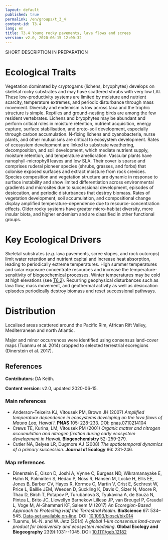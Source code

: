 ```yaml
---
layout: default
published: true
permalink: /en/groups/t_3_4
content-id: T3.4
lang: en
title: T3.4 Young rocky pavements, lava flows and screes
version: v2.0, 2020-06-15 12:00:32
---
```


SHORT DESCRIPTION IN PREPARATION

# Ecological Traits
 
Vegetation dominated by cryptogams (lichens, bryophytes) develops on skeletal rocky substrates and may have scattered shrubs with very low LAI. These low-productivity systems are limited by moisture and nutrient scarcity, temperature extremes, and periodic disturbance through mass movement. Diversity and endemism is low across taxa and the trophic structure is simple. Reptiles and ground-nesting birds are among the few resident vertebrates. Lichens and bryophytes may be abundant and perform critical roles in moisture retention, nutrient acquisition, energy capture, surface stabilisation, and proto-soil development, especially through carbon accumulation. N-fixing lichens and cyanobacteria, nurse plants, and other mutualisms are critical to ecosystem development. Rates of ecosystem development are linked to substrate weathering, decomposition, and soil development, which mediate nutrient supply, moisture retention, and temperature amelioration. Vascular plants have nanophyll-microphyll leaves and low SLA. Their cover is sparse and comprises ruderal pioneer species (shrubs, grasses, and forbs) that colonise exposed surfaces and extract moisture from rock crevices. Species composition and vegetation structure are dynamic in response to surface instability and show limited differentiation across environmental gradients and microsites due to successional development, episodes of desiccation, and periodic disturbances that destroy biomass. Rates of vegetation development, soil accumulation, and compositional change display amplified temperature-dependence due to resource-concentration effects. Older rocky systems have greater micro-habitat diversity, more insular biota, and higher endemism and are classified in other functional groups.
 
# Key Ecological Drivers
 
Skeletal substrates (<i>e.g.</i> lava pavements, scree slopes, and rock outcrops) limit water retention and nutrient capital and increase heat absorption, leading to periodically extreme temperatures. High summer temperatures and solar exposure concentrate resources and increase the temperature-sensitivity of biogeochemical processes. Winter temperatures may be cold at high elevations (see [T6.2](/explore/groups/T6.2)). Recurring geophysical disturbances such as lava flow, mass movement, and geothermal activity as well as desiccation episodes periodically destroy biomass and reset successional pathways.
 
# Distribution
 
Localised areas scattered around the Pacific Rim, African Rift Valley, Mediterranean and north Atlantic.

Major and minor occurrences were identified using consensus land-cover maps (Tuanmu et al. 2014) cropped to selected terrestrial ecoregions (Dinerstein et al. 2017).

## References

**Contributors**: DA Keith.

**Content version**: v2.0, updated 2020-06-15.

### Main references
* Anderson-Teixeira KJ, Vitousek PM, Brown JH  (2007) *Amplified temperature dependence in ecosystems developing on the lava flows of Mauna Loa, Hawai’i*. **PNAS** 105: 228-233. DOI: [pnas.0710214104](http://doi.org/pnas.0710214104)
* Crews TE, Kurina, LM, Vitousek PM  (2001) *Organic matter and nitrogen accumulation and nitrogen fixation during early ecosystem development in Hawaii*. **Biogeochemistry** 52: 259-279.
* Cutler NA, Belyea LR, Dugmore AJ  (2008) *The spatiotemporal dynamics of a primary succession*. **Journal of Ecology** 96: 231-246.

### Map references
* Dinerstein E, Olson D, Joshi A, Vynne C, Burgess ND, Wikramanayake E, Hahn N, Palminteri S, Hedao P, Noss R, Hansen M, Locke H, Ellis EE, Jones B, Barber CV, Hayes R, Kormos C, Martin V, Crist E, Sechrest W, Price L, Baillie JEM, Weeden D, Suckling K, Davis C, Sizer N, Moore R, Thau D, Birch T, Potapov P, Turubanova S, Tyukavina A, de Souza N, Pintea L, Brito JC, Llewellyn Barnekow Lillesø JP, van Breugel P, Graudal L, Voge M, Al-Shammari KF, Saleem M  (2017) *An Ecoregion-Based Approach to Protecting Half the Terrestrial Realm*. **BioScience** 67: 534–545. [Data-set available on-line](https://ecoregions2017.appspot.com/). DOI: [10.1093/biosci/bix014](http://doi.org/10.1093/biosci/bix014)
* Tuanmu, M.-N. and W. Jetz (2014) *A global 1-km consensus land-cover product for biodiversity and ecosystem modeling*. **Global Ecology and Biogeography** 23(9):1031--1045. DOI: [10.1111/geb.12182](http://doi.org/10.1111/geb.12182)


